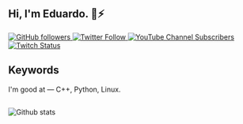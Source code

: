 <div align="left">
  <p>
    <strong><h2>Hi, I'm Eduardo. 👋⚡</h2></strong>
  </p>
  <!-- <a href="https://xpayments.org"><img src="./work_badge.svg" /></a> -->
</div>

<p align="left">
  <a href="http://github.com/genisyskernel">
    <img alt="GitHub followers" src="https://img.shields.io/github/followers/genisyskernel?color=lightgray&label=GitHub&logo=GitHub&style=for-the-badge">
  </a>
  <a href="http://twitter.com/genisyskernel">
    <img alt="Twitter Follow" src="https://img.shields.io/twitter/follow/genisyskernel?color=blue&label=Twitter&logo=Twitter&style=for-the-badge">
  </a>
  <a href="https://www.youtube.com/channel/UC2cnob7KfWggoDkRWEoG86w?sub_confirmation=1">
    <img alt="YouTube Channel Subscribers" src="https://img.shields.io/youtube/channel/subscribers/UC2cnob7KfWggoDkRWEoG86w?color=red&label=YouTube&logo=YouTube&logoColor=red&style=for-the-badge">
  </a>
  <a href="https://twitch.tv/genisyskernel">
    <img alt="Twitch Status" src="https://img.shields.io/twitch/status/genisyskernel?color=blueviolet&label=Twitch&logo=Twitch&style=for-the-badge">
  </a>
</p>

<!--
## Works

- Blockchain Engineer at [@xPaymentsOrg](https://github.com/xpaymentsorg).
- Working on blockchain infrastructure.
#
- Web, iOS and Android Developer at [@SkyLyDay](https://github.com/skylyday).
- Working on project.
-->

## Keywords
I'm good at — C++, Python, Linux.
##

![Github stats](https://github-readme-stats.vercel.app/api?username=genisyskernel&show_icons=true)

<!--
**genisyskernel/genisyskernel** is a ✨ _special_ ✨ repository because its `README.md` (this file) appears on your GitHub profile.

Here are some ideas to get you started:

- 🔭 I’m currently working on ...
- 🌱 I’m currently learning ...
- 👯 I’m looking to collaborate on ...
- 🤔 I’m looking for help with ...
- 💬 Ask me about ...
- 📫 How to reach me: ...
- 😄 Pronouns: ...
- ⚡ Fun fact: ...
-->
